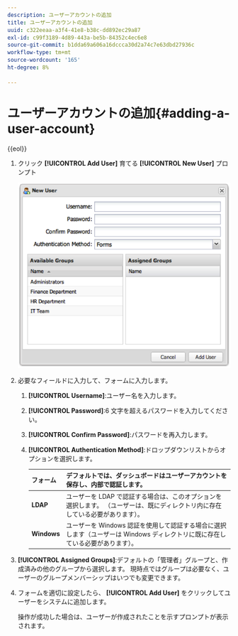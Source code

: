 ```yaml
---
description: ユーザーアカウントの追加
title: ユーザーアカウントの追加
uuid: c322eeaa-a3f4-41e8-b38c-dd892ec29a87
exl-id: c99f3189-4d89-443a-be5b-84352c4ec6e8
source-git-commit: b1dda69a606a16dccca30d2a74c7e63dbd27936c
workflow-type: tm+mt
source-wordcount: '165'
ht-degree: 8%

---
```


# ユーザーアカウントの追加{#adding-a-user-account}

{{eol}}

1. クリック **[!UICONTROL Add User]** 育てる **[!UICONTROL New User]** プロンプト

   ![](assets/add_user_account.png)

1. 必要なフィールドに入力して、フォームに入力します。
   1. **[!UICONTROL Username]**:ユーザー名を入力します。
   1. **[!UICONTROL Password]**:6 文字を超えるパスワードを入力してください。
   1. **[!UICONTROL Confirm Password]**:パスワードを再入力します。
   1. **[!UICONTROL Authentication Method]**:ドロップダウンリストからオプションを選択します。

      | **フォーム** | デフォルトでは、ダッシュボードはユーザーアカウントを保存し、内部で認証します。 |
      |---|---|
      | **LDAP** | ユーザーを LDAP で認証する場合は、このオプションを選択します。 （ユーザーは、既にディレクトリ内に存在している必要があります）。 |
      | **Windows** | ユーザーを Windows 認証を使用して認証する場合に選択します（ユーザーは Windows ディレクトリに既に存在している必要があります）。 |

1. **[!UICONTROL Assigned Groups]**:デフォルトの「管理者」グループと、作成済みの他のグループから選択します。 現時点ではグループは必要なく、ユーザーのグループメンバーシップはいつでも変更できます。
1. フォームを適切に設定したら、 **[!UICONTROL Add User]** をクリックしてユーザーをシステムに追加します。

   操作が成功した場合は、ユーザーが作成されたことを示すプロンプトが表示されます。
